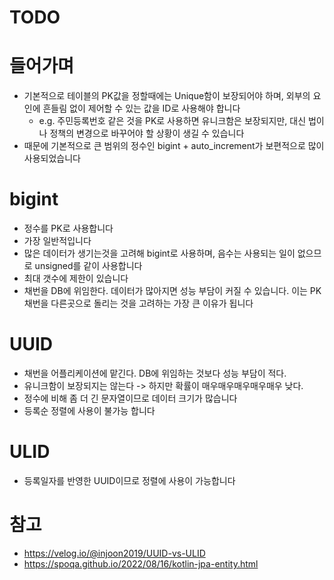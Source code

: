 # TODO

# 들어가며

- 기본적으로 테이블의 PK값을 정할때에는 Unique함이 보장되어야 하며, 외부의 요인에 흔들림 없이 제어할 수 있는 값을 ID로 사용해야 합니다
  - e.g. 주민등록번호 같은 것을 PK로 사용하면 유니크함은 보장되지만, 대신 법이나 정책의 변경으로 바꾸어야 할 상황이 생길 수 있습니다
- 때문에 기본적으로 큰 범위의 정수인 bigint + auto_increment가 보편적으로 많이 사용되었습니다 

# bigint

- 정수를 PK로 사용합니다
- 가장 일반적입니다
- 많은 데이터가 생기는것을 고려해 bigint로 사용하며, 음수는 사용되는 일이 없으므로 unsigned를 같이 사용합니다
- 최대 갯수에 제한이 있습니다
- 채번을 DB에 위임한다. 데이터가 많아지면 성능 부담이 커질 수 있습니다. 이는 PK 채번을 다른곳으로 돌리는 것을 고려하는 가장 큰 이유가 됩니다

# UUID

- 채번을 어플리케이션에 맡긴다. DB에 위임하는 것보다 성능 부담이 적다.
- 유니크함이 보장되지는 않는다 -> 하지만 확률이 매우매우매우매우매우 낮다.
- 정수에 비해 좀 더 긴 문자열이므로 데이터 크기가 많습니다
- 등록순 정렬에 사용이 불가능 합니다

# ULID

- 등록일자를 반영한 UUID이므로 정렬에 사용이 가능합니다

# 참고

- https://velog.io/@injoon2019/UUID-vs-ULID
- https://spoqa.github.io/2022/08/16/kotlin-jpa-entity.html
